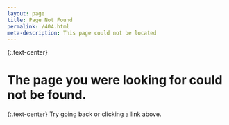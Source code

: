 ```yaml
---
layout: page
title: Page Not Found
permalink: /404.html
meta-description: This page could not be located
---
```


{:.text-center}
# The page you were looking for could not be found. 

{:.text-center}
Try going back or clicking a link above.
